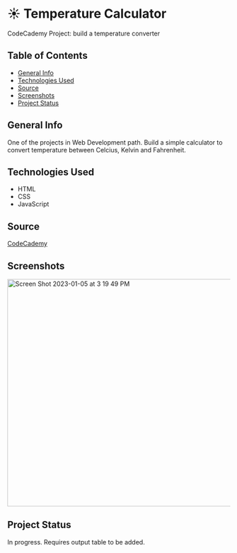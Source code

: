 # :sunny: Temperature Calculator #
CodeCademy Project: build a temperature converter

## Table of Contents ##
* [General Info](#General-Info)
* [Technologies Used](#Technologies-Used)
* [Source](#Source)
* [Screenshots](#Screenshots)
* [Project Status](#Project-Status)

## General Info ##
One of the projects in Web Development path.
Build a simple calculator to convert temperature between Celcius, Kelvin and Fahrenheit.

## Technologies Used ##
* HTML
* CSS
* JavaScript

## Source ##
[CodeCademy](http://www.codecademy.com) 

## Screenshots ##
<img width="513" alt="Screen Shot 2023-01-05 at 3 19 49 PM" src="https://user-images.githubusercontent.com/59709289/210898673-57592116-be7a-4949-8b18-a599bdc38fa3.png">

## Project Status ##
In progress. Requires output table to be added.
